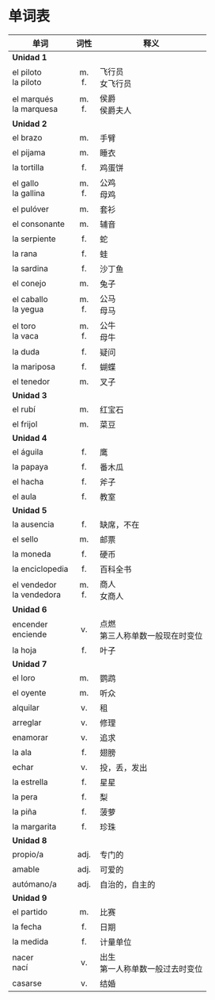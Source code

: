 # 单词表

单词|词性|释义
----|:----:|----
**Unidad 1** ||
el piloto <br> la piloto | m.<br>f. | 飞行员<br>女飞行员
el marqués <br> la marquesa| m.<br>f.| 侯爵<br>侯爵夫人
**Unidad 2** ||
el brazo | m. | 手臂
el pijama | m. | 睡衣
la tortilla | f. | 鸡蛋饼
el gallo <br> la gallina | m.<br>f. | 公鸡<br>母鸡
el pulóver | m. | 套衫
el consonante | m. | 辅音
la serpiente | f. | 蛇
la rana | f. | 蛙
la sardina | f. | 沙丁鱼
el conejo | m. | 兔子
el caballo <br> la yegua| m.<br>f.| 公马<br>母马
el toro <br> la vaca| m.<br>f.| 公牛<br>母牛
la duda | f. | 疑问
la mariposa | f. | 蝴蝶
el tenedor | m. | 叉子
**Unidad 3** ||
el rubí | m. |红宝石
el frijol | m. | 菜豆
**Unidad 4** ||
el águila | f. | 鹰
la papaya | f. | 番木瓜
el hacha | f. | 斧子
el aula | f. | 教室
**Unidad 5** ||
la ausencia | f.| 缺席，不在
el sello | m. | 邮票
la moneda | f. | 硬币
la enciclopedia | f. | 百科全书
el vendedor <br> la vendedora| m.<br>f. |商人 <br> 女商人
**Unidad 6** ||
encender <br> enciende | v. | 点燃 <br> 第三人称单数一般现在时变位
la hoja | f. | 叶子
**Unidad 7** ||
el loro | m. | 鹦鹉
el oyente | m. | 听众
alquilar | v. | 租
arreglar | v. | 修理
enamorar | v. | 追求
la ala | f. | 翅膀
echar | v. | 投，丢，发出
la estrella | f. | 星星
la pera | f. | 梨
la piña | f. | 菠萝
la margarita | f. | 珍珠
**Unidad 8** ||
propio/a | adj. | 专门的
amable | adj. | 可爱的
autómano/a | adj. | 自治的，自主的
**Unidad 9** ||
el partido | m. | 比赛
la fecha | f. | 日期
la medida | f. | 计量单位
nacer <br> nací | v. | 出生<br> 第一人称单数一般过去时变位
casarse | v. | 结婚
